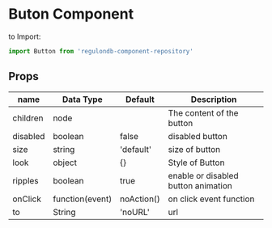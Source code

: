# Buton Component

to Import:

```js
import Button from 'regulondb-component-repository'
```

## Props

name | Data Type  | Default  | Description
--|---|---|--
children  | node  |   | The content of the button
disabled  | boolean  | false  | disabled button
size  | string   | 'default'  | size of button
look  | object  | {}  | Style of Button
ripples | boolean | true | enable or disabled button animation
onClick  | function(event)  | noAction()  | on click event function
to  | String  | 'noURL' | url
